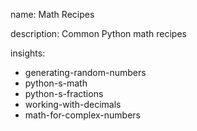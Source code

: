 name: Math Recipes

description: Common Python math recipes

insights:
  - generating-random-numbers
  - python-s-math
  - python-s-fractions
  - working-with-decimals
  - math-for-complex-numbers